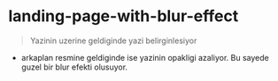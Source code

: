 # landing-page-with-blur-effect

> Yazinin uzerine geldiginde yazi belirginlesiyor 

* arkaplan resmine geldiginde ise yazinin opakligi azaliyor.
Bu sayede guzel bir blur efekti olusuyor.
